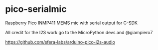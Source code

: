 # pico-serialmic
Raspberry Pico INMP411 MEMS mic with serial output for C-SDK

All credit for the I2S work go to the MicroPython devs and @giampiero7

https://github.com/sfera-labs/arduino-pico-i2s-audio
